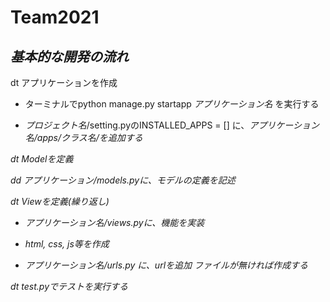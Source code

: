 # **Team2021**



## *基本的な開発の流れ*


dt アプリケーションを作成

  - ターミナルでpython manage.py startapp <em>アプリケーション名</em> を実行する
  
  - <em>プロジェクト名</em>/setting.pyのINSTALLED_APPS = [] に、<em>アプリケーション名/apps/クラス名/を追加する

dt Modelを定義

dd <em>アプリケーション</em>/models.pyに、モデルの定義を記述

dt <em>Viewを定義(繰り返し)</em>

  - <em>アプリケーション名</em>/views.pyに、機能を実装
  
  - html, css, js等を作成
  
  - <em>アプリケーション名</em>/urls.py に、urlを追加 ファイルが無ければ作成する

dt test.pyでテストを実行する
